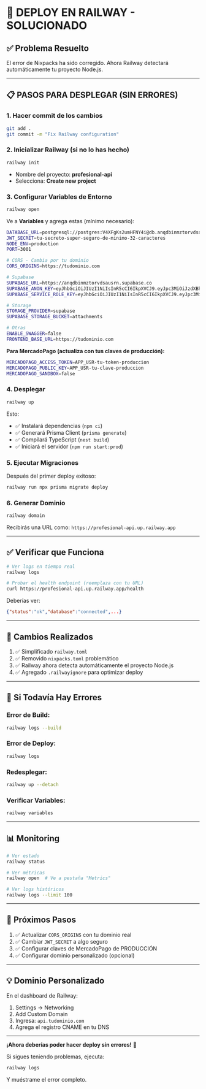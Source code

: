 # 🚀 DEPLOY EN RAILWAY - SOLUCIONADO

## ✅ **Problema Resuelto**

El error de Nixpacks ha sido corregido. Ahora Railway detectará automáticamente tu proyecto Node.js.

---

## 📋 **PASOS PARA DESPLEGAR (SIN ERRORES)**

### **1. Hacer commit de los cambios**

```bash
git add .
git commit -m "Fix Railway configuration"
```

### **2. Inicializar Railway (si no lo has hecho)**

```bash
railway init
```

- Nombre del proyecto: **profesional-api**
- Selecciona: **Create new project**

### **3. Configurar Variables de Entorno**

```bash
railway open
```

Ve a **Variables** y agrega estas (mínimo necesario):

```bash
DATABASE_URL=postgresql://postgres:V4XFgKs2umHFNY4i@db.anqdbinmztorvdsausrn.supabase.co:5432/postgres
JWT_SECRET=tu-secreto-super-seguro-de-minimo-32-caracteres
NODE_ENV=production
PORT=3001

# CORS - Cambia por tu dominio
CORS_ORIGINS=https://tudominio.com

# Supabase
SUPABASE_URL=https://anqdbinmztorvdsausrn.supabase.co
SUPABASE_ANON_KEY=eyJhbGciOiJIUzI1NiIsInR5cCI6IkpXVCJ9.eyJpc3MiOiJzdXBhYmFzZSIsInJlZiI6ImFucWRiaW5tenRvcnZkc2F1c3JuIiwicm9sZSI6ImFub24iLCJpYXQiOjE3NTc2MDcyMjksImV4cCI6MjA3MzE4MzIyOX0.7LJecpCm2yyfVU8PyRYx-vBnCQkav4qoY00Z6-kVacM
SUPABASE_SERVICE_ROLE_KEY=eyJhbGciOiJIUzI1NiIsInR5cCI6IkpXVCJ9.eyJpc3MiOiJzdXBhYmFzZSIsInJlZiI6ImFucWRiaW5tenRvcnZkc2F1c3JuIiwicm9sZSI6InNlcnZpY2Vfcm9sZSIsImlhdCI6MTc1NzYwNzIyOSwiZXhwIjoyMDczMTgzMjI5fQ.kvOFL7YrLp6H-MiK6HX2Pi2Mjm6UND2pVi0tP1LuR7U

# Storage
STORAGE_PROVIDER=supabase
SUPABASE_STORAGE_BUCKET=attachments

# Otras
ENABLE_SWAGGER=false
FRONTEND_BASE_URL=https://tudominio.com
```

**Para MercadoPago (actualiza con tus claves de producción):**

```bash
MERCADOPAGO_ACCESS_TOKEN=APP_USR-tu-token-produccion
MERCADOPAGO_PUBLIC_KEY=APP_USR-tu-clave-produccion
MERCADOPAGO_SANDBOX=false
```

### **4. Desplegar**

```bash
railway up
```

Esto:
- ✅ Instalará dependencias (`npm ci`)
- ✅ Generará Prisma Client (`prisma generate`)
- ✅ Compilará TypeScript (`nest build`)
- ✅ Iniciará el servidor (`npm run start:prod`)

### **5. Ejecutar Migraciones**

Después del primer deploy exitoso:

```bash
railway run npx prisma migrate deploy
```

### **6. Generar Dominio**

```bash
railway domain
```

Recibirás una URL como: `https://profesional-api.up.railway.app`

---

## ✅ **Verificar que Funciona**

```bash
# Ver logs en tiempo real
railway logs

# Probar el health endpoint (reemplaza con tu URL)
curl https://profesional-api.up.railway.app/health
```

Deberías ver:
```json
{"status":"ok","database":"connected",...}
```

---

## 🔧 **Cambios Realizados**

1. ✅ Simplificado `railway.toml`
2. ✅ Removido `nixpacks.toml` problemático
3. ✅ Railway ahora detecta automáticamente el proyecto Node.js
4. ✅ Agregado `.railwayignore` para optimizar deploy

---

## 🐛 **Si Todavía Hay Errores**

### Error de Build:
```bash
railway logs --build
```

### Error de Deploy:
```bash
railway logs
```

### Redesplegar:
```bash
railway up --detach
```

### Verificar Variables:
```bash
railway variables
```

---

## 📊 **Monitoring**

```bash
# Ver estado
railway status

# Ver métricas
railway open  # Ve a pestaña "Metrics"

# Ver logs históricos
railway logs --limit 100
```

---

## 🎯 **Próximos Pasos**

1. ✅ Actualizar `CORS_ORIGINS` con tu dominio real
2. ✅ Cambiar `JWT_SECRET` a algo seguro
3. ✅ Configurar claves de MercadoPago de PRODUCCIÓN
4. ✅ Configurar dominio personalizado (opcional)

---

## 💡 **Dominio Personalizado**

En el dashboard de Railway:
1. Settings → Networking
2. Add Custom Domain
3. Ingresa: `api.tudominio.com`
4. Agrega el registro CNAME en tu DNS

---

**¡Ahora deberías poder hacer deploy sin errores!** 🚀

Si sigues teniendo problemas, ejecuta:
```bash
railway logs
```

Y muéstrame el error completo.
